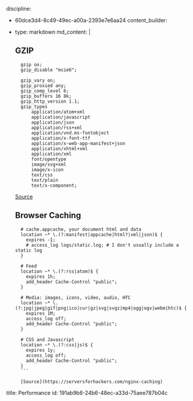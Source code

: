 discipline:
  - 60dce3d4-8c49-49ec-a00a-2393e7e6aa24
content_builder:
  - 
    type: markdown
    md_content: |
      ## GZIP
      
      ```
        gzip on;
        gzip_disable "msie6";
      
        gzip_vary on;
        gzip_proxied any;
        gzip_comp_level 6;
        gzip_buffers 16 8k;
        gzip_http_version 1.1;
        gzip_types
            application/atom+xml
            application/javascript
            application/json
            application/rss+xml
            application/vnd.ms-fontobject
            application/x-font-ttf
            application/x-web-app-manifest+json
            application/xhtml+xml
            application/xml
            font/opentype
            image/svg+xml
            image/x-icon
            text/css
            text/plain
            text/x-component;
      ```
      
      [Source](https://mattstauffer.co/blog/enabling-gzip-on-nginx-servers-including-laravel-forge)
      
      ## Browser Caching
      ```
        # cache.appcache, your document html and data
        location ~* \.(?:manifest|appcache|html?|xml|json)$ {
          expires -1;
          # access_log logs/static.log; # I don't usually include a static log
        }
      
        # Feed
        location ~* \.(?:rss|atom)$ {
          expires 1h;
          add_header Cache-Control "public";
        }
      
        # Media: images, icons, video, audio, HTC
        location ~* \.(?:jpg|jpeg|gif|png|ico|cur|gz|svg|svgz|mp4|ogg|ogv|webm|htc)$ {
          expires 1M;
          access_log off;
          add_header Cache-Control "public";
        }
      
        # CSS and Javascript
        location ~* \.(?:css|js)$ {
          expires 1y;
          access_log off;
          add_header Cache-Control "public";
        }
        ```
        
        [Source](https://serversforhackers.com/nginx-caching)
title: Performance
id: 191ab9b6-24b6-48ec-a33d-75aee787b04c

